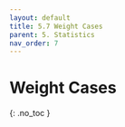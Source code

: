 ```yaml
---
layout: default
title: 5.7 Weight Cases
parent: 5. Statistics
nav_order: 7
---
```


# Weight Cases
{: .no_toc }
 